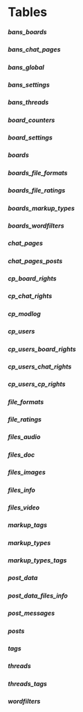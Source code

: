 # Tables

##### bans_boards
##### bans_chat_pages
##### bans_global
##### bans_settings
##### bans_threads
##### board_counters
##### board_settings
##### boards
##### boards_file_formats
##### boards_file_ratings
##### boards_markup_types
##### boards_wordfilters
##### chat_pages
##### chat_pages_posts
##### cp_board_rights
##### cp_chat_rights
##### cp_modlog
##### cp_users
##### cp_users_board_rights
##### cp_users_chat_rights
##### cp_users_cp_rights
##### file_formats
##### file_ratings
##### files_audio
##### files_doc
##### files_images
##### files_info
##### files_video
##### markup_tags
##### markup_types
##### markup_types_tags
##### post_data
##### post_data_files_info
##### post_messages
##### posts
##### tags
##### threads
##### threads_tags
##### wordfilters